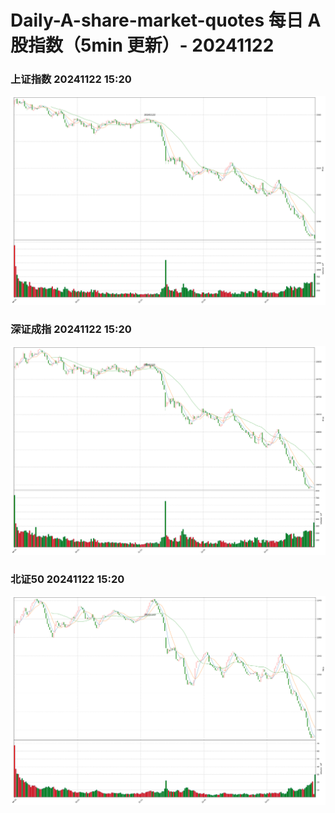 
# Daily-A-share-market-quotes 每日 A 股指数（5min 更新）- 20241122

### 上证指数 20241122 15:20
![](./fig/2024/11/20241122-sh000001.png)

### 深证成指 20241122 15:20
![](./fig/2024/11/20241122-sz399001.png)

### 北证50 20241122 15:20
![](./fig/2024/11/20241122-bj899050.png)
